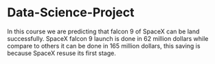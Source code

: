 # Data-Science-Project
In this course we are predicting that falcon 9 of SpaceX can be land successfully. SpaceX falcon 9 launch is done in 62 million dollars while compare to others it can be done in 165 million dollars, this saving is because SpaceX resuse its first stage.
